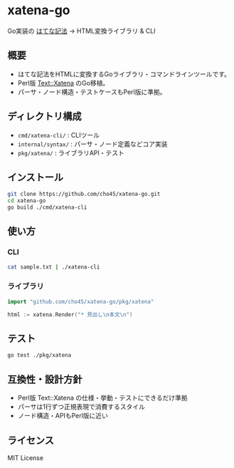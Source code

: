 # xatena-go

Go実装の [はてな記法](https://hatena.github.io/text-hatena/) → HTML変換ライブラリ & CLI

## 概要

- はてな記法をHTMLに変換するGoライブラリ・コマンドラインツールです。
- Perl版 [Text::Xatena](https://github.com/hatena/Text-Xatena) のGo移植。
- パーサ・ノード構造・テストケースもPerl版に準拠。

## ディレクトリ構成

- `cmd/xatena-cli/` : CLIツール
- `internal/syntax/` : パーサ・ノード定義などコア実装
- `pkg/xatena/` : ライブラリAPI・テスト

## インストール

```sh
git clone https://github.com/cho45/xatena-go.git
cd xatena-go
go build ./cmd/xatena-cli
```

## 使い方

### CLI

```sh
cat sample.txt | ./xatena-cli
```

### ライブラリ

```go
import "github.com/cho45/xatena-go/pkg/xatena"

html := xatena.Render("* 見出し\n本文\n")
```

## テスト

```sh
go test ./pkg/xatena
```

## 互換性・設計方針

- Perl版 Text::Xatena の仕様・挙動・テストにできるだけ準拠
- パーサは1行ずつ正規表現で消費するスタイル
- ノード構造・APIもPerl版に近い

## ライセンス

MIT License
